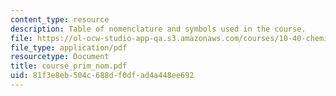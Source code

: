 ```yaml
---
content_type: resource
description: Table of nomenclature and symbols used in the course.
file: https://ol-ocw-studio-app-qa.s3.amazonaws.com/courses/10-40-chemical-engineering-thermodynamics-fall-2003/81f3e8eb504c688df0dfad4a448ee692_course_prim_nom.pdf
file_type: application/pdf
resourcetype: Document
title: course_prim_nom.pdf
uid: 81f3e8eb-504c-688d-f0df-ad4a448ee692
---
```

